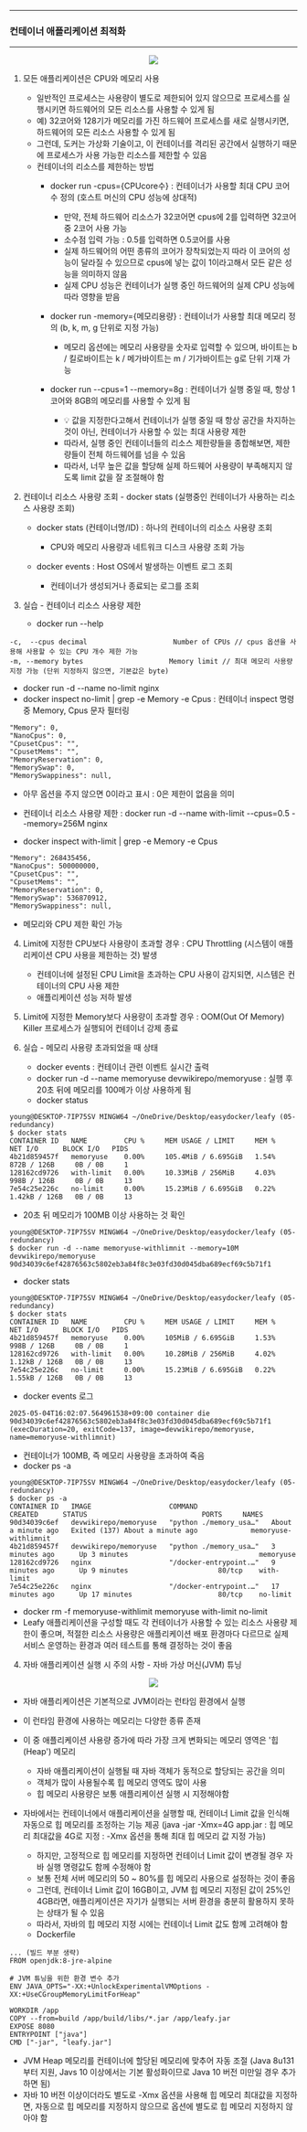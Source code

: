 -----
### 컨테이너 애플리케이션 최적화
-----
<div align="center">
<img src="https://github.com/user-attachments/assets/44e1540a-7ced-428c-a3ad-0912d23e2e5a">
</div>

1. 모든 애플리케이션은 CPU와 메모리 사용
   - 일반적인 프로세스는 사용량이 별도로 제한되어 있지 않으므로 프로세스를 실행시키면 하드웨어의 모든 리소스를 사용할 수 있게 됨
   - 예) 32코어와 128기가 메모리를 가진 하드웨어 프로세스를 새로 실행시키면, 하드웨어의 모든 리소스 사용할 수 있게 됨
   - 그런데, 도커는 가상화 기술이고, 이 컨테이너를 격리된 공간에서 실행하기 때문에 프로세스가 사용 가능한 리소스를 제한할 수 있음
   - 컨테이너의 리소스를 제한하는 방법
     + docker run -cpus={CPUcore수} : 컨테이너가 사용할 최대 CPU 코어 수 정의 (호스트 머신의 CPU 성능에 상대적)
       * 만약, 전체 하드웨어 리소스가 32코어면 cpus에 2를 입력하면 32코어 중 2코어 사용 가능
       * 소수점 입력 가능 : 0.5를 입력하면 0.5코어를 사용
       * 실제 하드웨어의 어떤 종류의 코어가 장착되었는지 따라 이 코어의 성능이 달라질 수 있으므로 cpus에 넣는 값이 1이라고해서 모든 같은 성능을 의미하지 않음
       * 실제 CPU 성능은 컨테이너가 실행 중인 하드웨어의 실제 CPU 성능에 따라 영향을 받음
         
     + docker run -memory={메모리용량}  : 컨테이너가 사용할 최대 메모리 정의 (b, k, m, g 단위로 지정 가능)
       * 메모리 옵션에는 메모리 사용량을 숫자로 입력할 수 있으며, 바이트는 b / 킬로바이트는 k / 메가바이트는 m / 기가바이트는 g로 단위 기재 가능

     + docker run --cpus=1 --memory=8g : 컨테이너가 실행 중일 때, 항상 1코어와 8GB의 메모리를 사용할 수 있게 됨
       * 💡 값을 지정한다고해서 컨테이너가 실행 중일 때 항상 공간을 차지하는 것이 아닌, 컨테이너가 사용할 수 있는 최대 사용량 제한
       * 따라서, 실행 중인 컨테이너들의 리소스 제한량들을 종합해보면, 제한량들이 전체 하드웨어를 넘을 수 있음
       * 따라서, 너무 높은 값을 할당해 실제 하드웨어 사용량이 부족해지지 않도록 limit 값을 잘 조절해야 함


2. 컨테이너 리소스 사용량 조회 - docker stats (실행중인 컨테이너가 사용하는 리소스 사용량 조회)
   - docker stats (컨테이너명/ID) : 하나의 컨테이너의 리소스 사용량 조회
     + CPU와 메모리 사용량과 네트워크 디스크 사용량 조회 가능
   
   - docker events : Host OS에서 발생하는 이벤트 로그 조회
     + 컨테이너가 생성되거나 종료되는 로그를 조회

3. 실습 - 컨테이너 리소스 사용량 제한
   - docker run --help
```
-c,  --cpus decimal                     Number of CPUs // cpus 옵션을 사용해 사용할 수 있는 CPU 개수 제한 가능
-m, --memory bytes                     Memory limit // 최대 메모리 사용량 지정 가능 (단위 지정하지 않으면, 기본값은 byte)
```

  - docker run -d --name no-limit nginx
  - docker inspect no-limit | grep -e Memory -e Cpus : 컨테이너 inspect 명령 중 Memory, Cpus 문자 필터링
```
"Memory": 0,
"NanoCpus": 0,
"CpusetCpus": "",
"CpusetMems": "",
"MemoryReservation": 0,
"MemorySwap": 0,
"MemorySwappiness": null,
```
  - 아무 옵션을 주지 않으면 0이라고 표시 : 0은 제한이 없음을 의미

  - 컨테이너 리소스 사용량 제한 : docker run -d --name with-limit --cpus=0.5 --memory=256M nginx
  - docker inspect with-limit | grep -e Memory -e Cpus
```
"Memory": 268435456,
"NanoCpus": 500000000,
"CpusetCpus": "",
"CpusetMems": "",
"MemoryReservation": 0,
"MemorySwap": 536870912,
"MemorySwappiness": null,
```
   - 메모리와 CPU 제한 확인 가능

4. Limit에 지정한 CPU보다 사용량이 초과할 경우 : CPU Throttling (시스템이 애플리케이션 CPU 사용을 제한하는 것) 발생
   - 컨테이너에 설정된 CPU Limit을 초과하는 CPU 사용이 감지되면, 시스템은 컨테이너의 CPU 사용 제한
   - 애플리케이션 성능 저하 발생

5. Limit에 지정한 Memory보다 사용량이 초과할 경우 : OOM(Out Of Memory) Killer 프로세스가 실행되어 컨테이너 강제 종료

7. 실습 - 메모리 사용량 초과되었을 때 상태
   - docker events : 컨테이너 관련 이벤트 실시간 출력
   - docker run -d --name memoryuse devwikirepo/memoryuse : 실행 후 20초 뒤에 메모리를 100메가 이상 사용하게 됨
   - docker status
```
young@DESKTOP-7IP75SV MINGW64 ~/OneDrive/Desktop/easydocker/leafy (05-redundancy)
$ docker stats
CONTAINER ID   NAME         CPU %     MEM USAGE / LIMIT     MEM %     NET I/O      BLOCK I/O   PIDS
4b21d859457f   memoryuse    0.00%     105.4MiB / 6.695GiB   1.54%     872B / 126B     0B / 0B     1
128162cd9726   with-limit   0.00%     10.33MiB / 256MiB     4.03%     998B / 126B     0B / 0B     13
7e54c25e226c   no-limit     0.00%     15.23MiB / 6.695GiB   0.22%     1.42kB / 126B   0B / 0B     13
```
  - 20초 뒤 메모리가 100MB 이상 사용하는 것 확인
```
young@DESKTOP-7IP75SV MINGW64 ~/OneDrive/Desktop/easydocker/leafy (05-redundancy)
$ docker run -d --name memoryuse-withlimnit --memory=10M devwikirepo/memoryuse
90d34039c6ef42876563c5802eb3a84f8c3e03fd30d045dba689ecf69c5b71f1
```
  - docker stats
```
young@DESKTOP-7IP75SV MINGW64 ~/OneDrive/Desktop/easydocker/leafy (05-redundancy)
$ docker stats
CONTAINER ID   NAME         CPU %     MEM USAGE / LIMIT     MEM %     NET I/O      BLOCK I/O   PIDS
4b21d859457f   memoryuse    0.00%     105MiB / 6.695GiB     1.53%     998B / 126B     0B / 0B     1
128162cd9726   with-limit   0.00%     10.28MiB / 256MiB     4.02%     1.12kB / 126B   0B / 0B     13
7e54c25e226c   no-limit     0.00%     15.23MiB / 6.695GiB   0.22%     1.55kB / 126B   0B / 0B     13
```

  - docker events 로그
```
2025-05-04T16:02:07.564961538+09:00 container die 90d34039c6ef42876563c5802eb3a84f8c3e03fd30d045dba689ecf69c5b71f1 (execDuration=20, exitCode=137, image=devwikirepo/memoryuse, name=memoryuse-withlimnit)
```
  - 컨테이너가 100MB, 즉 메모리 사용량을 초과하여 죽음
  - docker ps -a
```
young@DESKTOP-7IP75SV MINGW64 ~/OneDrive/Desktop/easydocker/leafy (05-redundancy)
$ docker ps -a
CONTAINER ID   IMAGE                   COMMAND                   CREATED      STATUS                            PORTS     NAMES
90d34039c6ef   devwikirepo/memoryuse   "python ./memory_usa…"   About a minute ago   Exited (137) About a minute ago             memoryuse-withlimnit
4b21d859457f   devwikirepo/memoryuse   "python ./memory_usa…"   3 minutes ago      Up 3 minutes                                memoryuse
128162cd9726   nginx                   "/docker-entrypoint.…"   9 minutes ago      Up 9 minutes                      80/tcp    with-limit
7e54c25e226c   nginx                   "/docker-entrypoint.…"   17 minutes ago      Up 17 minutes                     80/tcp    no-limit
```


  - docker rm -f memoryuse-withlimit memoryuse with-limit no-limit
  - Leafy 애플리케이션을 구성할 때도 각 컨테이너가 사용할 수 있는 리소스 사용량 제한이 좋으며, 적절한 리소스 사용량은 애플리케이션 배포 환경마다 다르므로 실제 서비스 운영하는 환경과 여러 테스트를 통해 결정하는 것이 좋음

4. 자바 애플리케이션 실행 시 주의 사항 - 자바 가상 머신(JVM) 튜닝
<div align="center">
<img src="https://github.com/user-attachments/assets/abab0296-af56-46ac-aa8e-783583733106">
</div>

   - 자바 애플리케이션은 기본적으로 JVM이라는 런타임 환경에서 실행
   - 이 런타임 환경에 사용하는 메모리는 다양한 종류 존재
   - 이 중 애플리케이션 사용량 증가에 따라 가장 크게 변화되는 메모리 영역은 '힙(Heap') 메모리
     + 자바 애플리케이션이 실행될 때 자바 객체가 동적으로 할당되는 공간을 의미
     + 객체가 많이 사용될수록 힙 메모리 영역도 많이 사용
     + 힙 메모리 사용량은 보통 애플리케이션 실행 시 지정해야함

  - 자바에서는 컨테이너에서 애플리케이션을 실행할 때, 컨테이너 Limit 값을 인식해 자동으로 힙 메모리를 조정하는 기능 제공 (java -jar -Xmx=4G app.jar : 힙 메모리 최대값을 4G로 지정 : -Xmx 옵션을 통해 최대 힙 메모리 값 지정 가능)
    + 하지만, 고정적으로 힙 메모리를 지정하면 컨테이너 Limit 값이 변경될 경우 자바 실행 명령값도 함께 수정해야 함
     + 보통 전체 서버 메모리의 50 ~ 80%를 힙 메모리 사용으로 설정하는 것이 좋음
    + 그런데, 컨테이너 Limit 값이 16GB이고, JVM 힙 메모리 지정된 값이 25%인 4GB라면, 애플리케이션은 자기가 실행되는 서버 환경을 충분히 활용하지 못하는 상태가 될 수 있음
    + 따라서, 자바의 힙 메모리 지정 시에는 컨테이너 Limit 값도 함께 고려해야 함
    + Dockerfile
```
... (빌드 부분 생략)
FROM openjdk:8-jre-alpine

# JVM 튜닝을 위한 환경 변수 추가
ENV JAVA_OPTS="-XX:+UnlockExperimentalVMOptions -XX:+UseCGroupMemoryLimitForHeap"

WORKDIR /app
COPY --from=build /app/build/libs/*.jar /app/leafy.jar
EXPOSE 8080
ENTRYPOINT ["java"]
CMD ["-jar", "leafy.jar"]
````
  - JVM Heap 메모리를 컨테이너에 할당된 메모리에 맞추어 자동 조절 (Java 8u131부터 지원, Javs 10 이상에서는 기본 활성화이므로 Java 10 버전 미만일 경우 추가하면 됨)
  - 자바 10 버전 이상이더라도 별도로 -Xmx 옵션을 사용해 힙 메모리 최대값을 지정하면, 자동으로 힙 메모리를 지정하지 않으므로 옵션에 별도로 힙 메모리 지정하지 않아야 함
